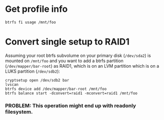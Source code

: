 # Get profile info 

```
btrfs fi usage /mnt/foo
```

# Convert single setup to RAID1

Assuming your root btrfs subvolume on your primary disk (`/dev/sda2`) is mounted on `/mnt/foo` and you want to add a btrfs partition (`/dev/mapper/bar-root`) as RAID1, which is on an LVM partition which is on a LUKS partition (`/dev/sdb2`):

```
cryptsetup open /dev/sdb2 bar
lvscan 
btrfs device add /dev/mapper/bar-root /mnt/foo
btrfs balance start -dconvert=raid1 -mconvert=raid1 /mnt/foo
```

### PROBLEM: This operation might end up with readonly filesystem. 

